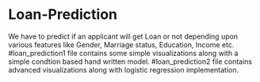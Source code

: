 # Loan-Prediction
We have to predict if an applicant will get Loan or not depending upon various features like Gender, Marriage status, Education, Income etc.
#loan_prediction1 file contains some simple visualizations along with a simple condtion based hand written model.
#loan_prediction2 file contains advanced visualizations along with logistic regression implementation.
